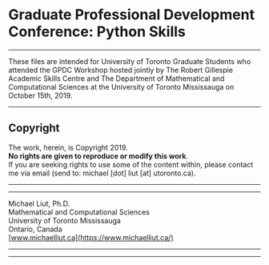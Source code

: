 # Graduate Professional Development Conference: Python Skills
-----
These files are intended for University of Toronto Graduate Students who 
attended the GPDC Workshop hosted jointly by The Robert Gillespie Academic 
Skills Centre and The Department of Mathematical and Computational Sciences 
at the University of Toronto Mississauga on October 15th, 2019.

-----
## Copyright

The work, herein, is Copyright 2019.\
**No rights are given to reproduce or modify this work**.\
If you are seeking rights to use some of the content within, please contact me 
via email (send to: michael [dot] liut [at] utoronto.ca).

-----
-----

Michael Liut, Ph.D.\
Mathematical and Computational Sciences\
University of Toronto Mississauga\
Ontario, Canada\
[www.michaelliut.ca](https://www.michaelliut.ca/)

-----
-----
